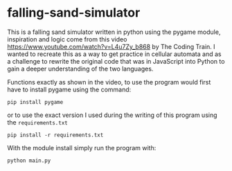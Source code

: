 # falling-sand-simulator

This is a falling sand simulator written in python using the pygame module, inspiration and logic come from this video https://www.youtube.com/watch?v=L4u7Zy_b868 by The Coding Train.
I wanted to recreate this as a way to get practice in cellular automata and as a challenge to rewrite the original code that was in JavaScript into Python to gain a deeper understanding of the two languages.

Functions exactly as shown in the video, to use the program would first have to install pygame using the command:
```
pip install pygame
```
or to use the exact version I used during the writing of this program using the `requirements.txt`
```
pip install -r requirements.txt
```

With the module install simply run the program with:
```
python main.py
```

